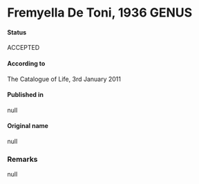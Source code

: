 Fremyella De Toni, 1936 GENUS
=======

#### Status
ACCEPTED

#### According to
The Catalogue of Life, 3rd January 2011

#### Published in
null

#### Original name
null

### Remarks
null